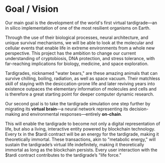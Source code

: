 # Goal / Vision

Our main goal is the development of the world's first virtual tardigrade—an in silico implementation of one of the most resilient organisms on Earth.

Through the use of their biological processes, neural architecture, and unique survival mechanisms, we will be able to look at the molecular and cellular events that enable life in extreme environments from a whole new perspective. This project has the ambition to change our current understanding of cryptobiosis, DNA protection, and stress tolerance, with far-reaching implications for biology, medicine, and space exploration.

Tardigrades, nicknamed "water bears," are these amazing animals that can survive chilling, boiling, radiation, as well as space vacuum. Their matchless skill of staying with the desiccation-prone life and later reviving years into existence outpaces the elementary information of molecules and cells and is therefore a great starting point for deeper computer dynamic research.

Our second goal is to take the tardigrade simulation one step further by migrating its **virtual brain**—a neural network representing its decision-making and environmental responses—entirely **on-chain**.

This will enable the tardigrade to become not only a digital representation of life, but also a living, interactive entity powered by blockchain technology. Every tx in the $tardi contract will be an energy for the tardigrade, making it theoretically immortal. These transactions, akin to "metabolic energy," will sustain the tardigrade’s virtual life indefinitely, making it theoretically immortal as long as the blockchain persists. Every user interaction with the $tardi contract contributes to the tardigrade’s "life force."
